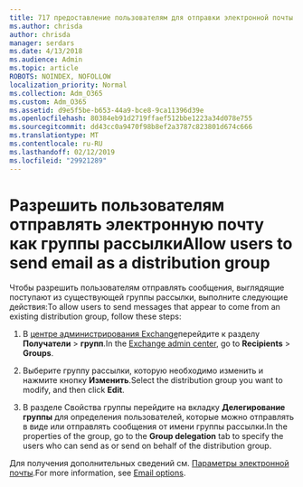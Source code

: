 ```yaml
---
title: 717 предоставление пользователям для отправки электронной почты в виде списка рассылки
ms.author: chrisda
author: chrisda
manager: serdars
ms.date: 4/13/2018
ms.audience: Admin
ms.topic: article
ROBOTS: NOINDEX, NOFOLLOW
localization_priority: Normal
ms.collection: Adm_O365
ms.custom: Adm_O365
ms.assetid: d9e5f5be-b653-44a9-bce8-9ca11396d39e
ms.openlocfilehash: 80384eb91d2719ffaef512bbe1223a34d078e755
ms.sourcegitcommit: dd43cc0a9470f98b8ef2a3787c823801d674c666
ms.translationtype: MT
ms.contentlocale: ru-RU
ms.lasthandoff: 02/12/2019
ms.locfileid: "29921289"
---
```

# <a name="allow-users-to-send-email-as-a-distribution-group"></a><span data-ttu-id="8d16e-102">Разрешить пользователям отправлять электронную почту как группы рассылки</span><span class="sxs-lookup"><span data-stu-id="8d16e-102">Allow users to send email as a distribution group</span></span>

<span data-ttu-id="8d16e-103">Чтобы разрешить пользователям отправлять сообщения, выглядящие поступают из существующей группы рассылки, выполните следующие действия:</span><span class="sxs-lookup"><span data-stu-id="8d16e-103">To allow users to send messages that appear to come from an existing distribution group, follow these steps:</span></span>
  
1. <span data-ttu-id="8d16e-104">В [центре администрирования Exchange](https://outlook.office365.com/ecp/)перейдите к разделу **Получатели** \> **групп**.</span><span class="sxs-lookup"><span data-stu-id="8d16e-104">In the [Exchange admin center](https://outlook.office365.com/ecp/), go to **Recipients** \> **Groups**.</span></span>
    
2. <span data-ttu-id="8d16e-105">Выберите группу рассылки, которую необходимо изменить и нажмите кнопку **Изменить**.</span><span class="sxs-lookup"><span data-stu-id="8d16e-105">Select the distribution group you want to modify, and then click **Edit**.</span></span>
    
3. <span data-ttu-id="8d16e-106">В разделе Свойства группы перейдите на вкладку **Делегирование группы** для определения пользователей, которые можно отправлять в виде или отправлять сообщения от имени группы рассылки.</span><span class="sxs-lookup"><span data-stu-id="8d16e-106">In the properties of the group, go to the **Group delegation** tab to specify the users who can send as or send on behalf of the distribution group.</span></span> 
    
<span data-ttu-id="8d16e-107">Для получения дополнительных сведений см. [Параметры электронной почты](https://technet.microsoft.com/library/bb124513.aspx#groupdelegation).</span><span class="sxs-lookup"><span data-stu-id="8d16e-107">For more information, see [Email options](https://technet.microsoft.com/library/bb124513.aspx#groupdelegation).</span></span>
  


